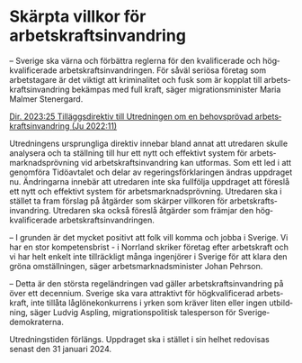 # Skärpta villkor för arbetskraftsinvandring

– Sverige ska värna och förbättra reglerna för den kvalifi­cerade och hög­kvalifi­cerade arbets­krafts­invand­ringen. För såväl seriösa företag som arbets­tagare är det viktigt att krimi­nalitet och fusk som är kopplat till arbets­krafts­invand­ring bekämpas med full kraft, säger migrations­minister Maria Malmer Stenergard.

[Dir. 2023:25 Tilläggs­direktiv till Utred­ningen om en behovs­prövad arbets­krafts­invand­ring (Ju 2022:11\)](/rattsliga-dokument/kommittedirektiv/2023/02/dir.-202325 "Dir. 2023:25")

Utredningens ursprung­liga direktiv innebar bland annat att utredaren skulle analy­sera och ta ställ­ning till hur ett nytt och effektivt system för arbets­marknads­prövning vid arbets­krafts­invand­ring kan utformas. Som ett led i att genom­föra Tidö­avtalet och delar av regerings­förklaringen ändras uppdraget nu. Ändringarna innebär att utredaren inte ska full­följa upp­draget att föreslå ett nytt och effektivt system för arbets­marknads­prövning. Utredaren ska i stället ta fram förslag på åtgärder som skärper villkoren för arbets­krafts­invandring. Utredaren ska också föreslå åtgärder som främjar den hög­kvalifi­cerade arbets­krafts­invandringen.

– I grunden är det mycket positivt att folk vill komma och jobba i Sverige. Vi har en stor kom­petens­brist \- i Norrland skriker företag efter arbets­kraft och vi har helt enkelt inte tillräckligt många ingen­jörer i Sverige för att klara den gröna omställ­ningen, säger arbets­marknads­minister Johan Pehrson.

– Detta är den största regel­ändringen vad gäller arbets­krafts­invandring på över ett decennium. Sverige ska vara attraktivt för hög­kvalifi­cerad arbets­kraft, inte tillåta låg­löne­konkurrens i yrken som kräver liten eller ingen utbild­ning, säger Ludvig Aspling, migrations­politisk tales­person för Sverige­demokraterna.

Utredningstiden förlängs. Uppdraget ska i stället i sin helhet redo­visas senast den 31 januari 2024\.
